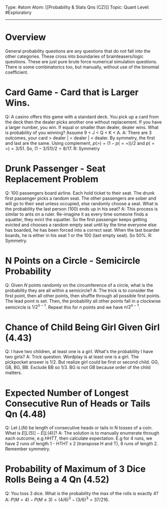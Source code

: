 Type: #atom
Atom: [[Probability & Stats Qns (CZ)]]
Topic: Quant 
Level: #Exploratory 

----
# Overview

General probability questions are any questions that do not fall into the other categories. These cross into boundaries of brainteasers/logic questions. These are just pure brute force numerical simulation questions. There is some combinatorics too, but manually, without use of the binomial coefficient.

# Card Game - Card that is Larger Wins.

Q: A casino offers this game with a standard deck. You pick up a card from the deck then the dealer picks another one without replacement. If you have a larger number, you win. If equal or smaller than dealer, dealer wins. What is probability of you winning? Assume 9 < J < Q < K < A.
A: There are 3 outcomes, your card > dealer | = dealer | < dealer. By symmetry, the first and last are the same. Using complement, $p(>)=(1-p(==))/2$ and $p(==)=3/51$. So, $(1-3/51)/2=8/17$. 
R: Symmetry

# Drunk Passenger - Seat Replacement Problem

Q: 100 passengers board airline. Each hold ticket to their seat. The drunk first passenger picks a random seat. The other passengers are sober and will go to their seat unless occupied, else randomly choose a seat. What is the probability the last person (100) ends up in his seat?
A: This process is similar to ants on a ruler. Re-imagine it as every time someone finds a squatter, they evict the squatter. So the first passenger keeps getting evicted and chooses a random empty seat until by the time everyone else has boarded, he has been forced into a correct seat. When the last boarder boards, he is either in his seat 1 or the 100 (last empty seat). So 50%.
R: Symmetry.

# N Points on a Circle - Semicircle Probability

Q: Given $N$ points randomly on the circumference of a circle, what is the probability they are all within a semicircle?
A: The trick is to consider the first point, then all other points, then shuffle through all possible first points. The lead point is set. Then, the probability all other points fall in a clockwise semicircle is $1/2^{n-1}$. Repeat this for $n$ points and we have $n/2^{n-1}$. 
 
# Chance of Child Being Girl Given Girl (4.43)

Q: I have two children, at least one is a girl. What's the probability I have two girls?
A: Trick question. Wordplay is at least one is a girl. The pickpocket answer is 1/2. But realize girl could be first or second child. GG, GB, BG, BB. Exclude BB so 1/3. BG is not GB because order of the child matters.

# Expected Number of Longest Consecutive Run of Heads or Tails Qn (4.48)

Q: Let $L(N)$ be length of consecutive heads or tails in N tosses of a coin. What is $E[L(5)]-E[L(4)]?$
A: The solution is to manually enumerate through each outcome, e.g $HHTT$, then calculate expectation. E.g for 4 runs, we have 2 runs of length 1 - HTHT x 2 (transpose H and T), 8 runs of length 2. Remember symmetry.



# Probability of Maximum of 3 Dice Rolls Being a 4 Qn (4.52)

Q: You toss 3 dice. What is the probability the max of the rolls is exactly 4?
A: $P(M = 4)-P(M \leq 3)=(4/6)^3-(3/6)^3=37/216$. 
